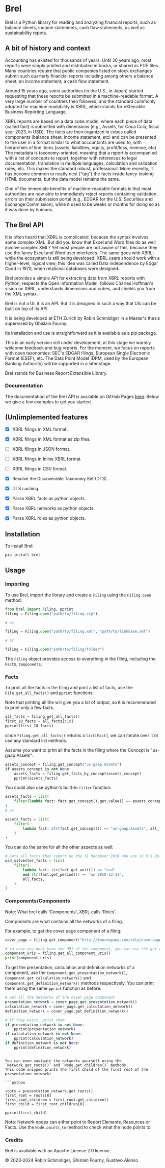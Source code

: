 # Brel

Brel is a Python library for reading and analyzing financial reports, such as balance sheets, income statements, cash flow statements, as well as sustainability repots.

## A bit of history and context

Accounting has existed for thousands of years. Until 20 years ago, most reports were simply printed and distributed in books, or shared as PDF files. Many countries require that public companies listed on stock exchanges submit such quarterly financial reports including among others a balance sheet, an income statement, a cash flow statement.

Around 15 years ago, some authorities (in the U.S., in Japan) started requesting that these reports be submitted in a machine-readable format. A very large number of countries then followed, and the standard commonly adopted for machine readability is XBRL, which stands for eXtensible Business Reporting Language.

XBRL reports are based on a data cube model, where each piece of data (called fact) is submitted with dimensions (e.g., Assets, for Coca Cola, fiscal year 2023, in USD). The facts are then organized in cubes called components (balance sheet, income statement, etc) and can be presented to the user in a format similar to what accountants are used to, with hierarchies of line items (assets, liabilities, equity, profit/loss, revenue, etc). The metadata is taxonomy-oriented, meaning that a report is accompanied with a list of concepts to report, together with references to legal documentation, translation in multiple languages, calculation and validation rules, etc. This makes the standard robust, professional. More recently, it has become common to neatly nest ("tag") the facts inside fancy-looking HTML documents, but the data model remains the same.

One of the immediate benefits of machine-readable formats is that most authorities are now able to immediately reject reports containing validation errors on their submission portal (e.g., EDGAR for the U.S. Securities and Exchange Commission), while it used to be weeks or months for doing so as it was done by humans.

## The Brel API

It is often heard that XBRL is complicated, because the syntax involves some complex XML. But did you know that Excel and Word files do as well involve complex XML? Yet most people are not aware of this, because they use the fancy Excel and Word user interfaces. The same goes with XBRL: while the ecosystem is still being developed, XBRL users should work with a higher-level, logical view; this idea was called Data Independence by Edgar Codd in 1970, when relational databases were designed.

Brel provides a simple API for extracting data from XBRL reports with Python, respects the Open Information Model, follows Charles Hoffman's vision on XBRL, understands dimensions and cubes, and shields you from the XML syntax.

Brel is not a UI, it is an API. But it is designed in such a way that UIs can be built on top of its API.

It is being developed at ETH Zurich by Robin Schmidiger in a Master's thesis supervised by Ghislain Fourny.

Its installation and use is straightforward as it is available as a pip package.

This is an early version still under development, at this stage we warmly welcome feedback and bug reports. For the moment, we focus on reports with open taxonomies: SEC's EDGAR filings, European Single Electronic Format (ESEF), etc. The Data Point Model (DPM, used by the European Banking Authority) will be supported in a later stage.

Brel stands for Business Report Extensible Library.

### Documentation

The documentation of the Brel API is available on GitHub Pages [here](https://papedipoo.github.io/Brel/). Below we give a few examples to get you started.

## (Un)implemented features

- [x] XBRL filings in XML format.
- [x] XBRL filings in XML format as zip files.
- [ ] XBRL filings in JSON format.
- [ ] XBRL filings in Inline XBRL format.
- [ ] XBRL filings in CSV format.
- [x] Resolve the Discoverable Taxonomy Set (DTS).
- [x] DTS caching.
- [x] Parse XBRL facts as python objects.
- [x] Parse XBRL networks as python objects.
- [x] Parse XBRL roles as python objects.


## Installation

To install Brel:

`pip install brel`

## Usage

### Importing
To use Brel, import the library and create a `Filing` using the `Filing.open` method:

```python
from brel import Filing, pprint
filing = Filing.open("path/to/filing.zip")

# or

filing = Filing.open("path/to/filing.xml", "path/to/linkbase.xml")

# or

filing = Filing.open("path/to/filing/folder")
```

The `Filing` object provides access to everything in the filing, including the `Fact`s, `Component`s, 


### Facts

To print all the facts in the filing and print a list of facts, use the `File.get_all_facts()` and `pprint` functions:

Note that printing all the will give you a lot of output, so it is recommended to print only a few facts.

```python
all_facts = filing.get_all_facts()
first_10_facts = all_facts[:10]
pprint(first_10_facts)
```

since `Filing.get_all_facts()` returns a `list[Fact]`, we can iterate over it or use any standard list methods.

Assume you want to print all the facts in the filing where the Concept is "us-gaap:Assets".

```python
assets_concept = filing.get_concept("us-gaap:Assets")
if assets_concept is not None:
    assets_facts = filing.get_facts_by_concept(assets_concept)
    pprint(assets_facts)
```
<!-- 
The object `assets_concept` is a `Concept` object that represents the concept "us-gaap:Assets".
It contains all the information about the concept, including its name, its labels, its type, etc. -->

You could also use python's built-in `filter` function:
    
```python
assets_facts = list(
    filter(lambda fact: fact.get_concept().get_value() == assets_concept, all_facts)
)
# or

assets_facts = list(
    filter(
        lambda fact: str(fact.get_concept()) == "us-gaap:Assets", all_facts
    )
)
```

You can do the same for all the other aspects as well:

```python
# Gets all facts that report on the 31 Decemver 2018 and are in U.S Dollars.
usd_silvester_facts = list(
    filter(
        lambda fact: str(fact.get_unit()) == "usd"
        and str(fact.get_period()) == "on 2018-12-31",
        all_facts,
    )
)
```

### Components/Components

Note: What brel calls 'Components', XBRL calls 'Roles'.

Components are what contains all the networks of a filing.

For example, to get the cover page component of a filing:

```python
cover_page = filing.get_component("http://foocompany.com/role/coverpage")

# in case you dont know the URI of the component, you can use the get_all_component_uris method
component_uris = filing.get_all_component_uris()
print(component_uris)

```

To get the presentation, calculation and definition networks of a component, use the `Component.get_presentation_network()`, `Component.get_calculation_network()` and `Component.get_definition_network()` methods respectively.
You can print them using the same `pprint` function as before:

```python
# Get all the networks of the cover page component
presentation_network = cover_page.get_presentation_network()
calculation_network = cover_page.get_calculation_network()
definition_network = cover_page.get_definition_network()

# If they exist, print them
if presentation_network is not None:
    pprint(presentation_network)
if calculation_network is not None:
    pprint(calculation_network)
if definition_network is not None:
    pprint(definition_network)
```
```

You can even navigate the networks yourself using the `Network.get_roots()` and `Node.get_children()` methods.
This code snipped prints the first child of the first root of the presentation network:

```python

roots = presentation_network.get_roots()
first_root = roots[0]
first_root_children = first_root.get_children()
first_child = first_root_children[0]

pprint(first_child)
```

Note: Network nodes can either point to Report Elements, Resources or Facts. Use the `Node.points_to` method to check what the node points to.

### Credits

Brel is available with an Apache License 2.0 license.

© 2023-2024 Robin Schmidiger, Ghislain Fourny, Gustavo Alonso
